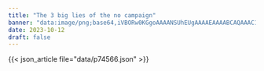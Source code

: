 ```yaml
---
title: "The 3 big lies of the no campaign"
banner: "data:image/png;base64,iVBORw0KGgoAAAANSUhEUgAAAAEAAAABCAQAAAC1HAwCAAAAC0lEQVR42mNkYAAAAAYAAjCB0C8AAAAASUVORK5CYII="
date: 2023-10-12
draft: false
---
```


{{< json_article file="data/p74566.json" >}}